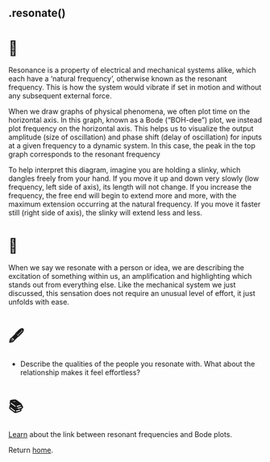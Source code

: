## .resonate()

# 🔬

Resonance is a property of electrical and mechanical systems alike, which each have a ‘natural frequency’, otherwise known as the resonant frequency. This is how the system would vibrate if set in motion and without any subsequent external force. 

When we draw graphs of physical phenomena, we often plot time on the horizontal axis. In this graph, known as a Bode (“BOH-dee”) plot, we instead plot frequency on the horizontal axis. This helps us to visualize the output amplitude (size of oscillation) and phase shift (delay of oscillation) for inputs at a given frequency to a dynamic system. In this case, the peak in the top graph corresponds to the resonant frequency 

To help interpret this diagram, imagine you are holding a slinky, which dangles freely from your hand. If you move it up and down very slowly (low frequency, left side of axis), its length will not change. If you increase the frequency, the free end will begin to extend more and more, with the maximum extension occurring at the natural frequency. If you move it faster still (right side of axis), the slinky will extend less and less. 

# 🧩

When we say we resonate with a person or idea, we are describing the excitation of something within us, an amplification and highlighting which stands out from everything else. Like the mechanical system we just discussed, this sensation does not require an unusual level of effort, it just unfolds with ease. 

# 🖋️

- Describe the qualities of the people you resonate with. What about the relationship makes it feel effortless?

# 📚

[Learn](https://youtu.be/F6-EaZobHNk) about the link between resonant frequencies and Bode plots.

Return [home](../index.md).